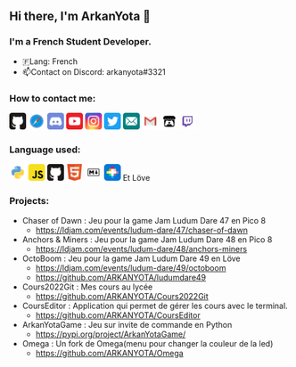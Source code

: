 ## Hi there, I'm ArkanYota 👋

### I'm a French Student Developer. 
- 🇫Lang: French
- 📫Contact on Discord: arkanyota#3321

### How to contact me: 

[<img src="Images/github.svg" alt="drawing" width="30px"/>](http://github.com/ARKANYOTA/)
[<img src="Images/safari.svg" alt="drawing" width="30px"/>](http://arkan-yota.github.io/)
<img src="Images/discord.svg" alt="drawing" width="30px"/>
[<img src="Images/youtube.svg" alt="drawing" width="30px"/>](https://www.youtube.com/channel/UC44p7IFHS8WK7CF3zSv38QA/)
[<img src="Images/instagram.svg" alt="drawing" width="30px"/>](http://www.instagram.com/arkanyota/)
[<img src="Images/twitter.svg" alt="drawing" width="30px"/>](https://twitter.com/arkanyota/)
[<img src="Images/email.svg" alt="drawing" width="30px"/>](mailto:arkanyota@icloud.com)
[<img src="Images/gmail.svg" alt="drawing" width="30px"/>](mailto:lesarktime@gmail.com)
[<img src="Images/itch_io.svg" alt="drawing" width="30px"/>](https://arkanyota.itch.io/)
[<img src="Images/twitch.svg" alt="drawing" width="30px"/>](https://www.twitch.tv/arkanyota)

### Language used: 
<img src="Images/python.svg" alt="drawing" width="30px"/> <img src="Images/javascript.svg" alt="drawing" width="30px"/> <img src="Images/github.svg" alt="drawing" width="30px"/> <img src="Images/html5.svg" alt="drawing" width="30px"/> <img src="Images/markdown.svg" alt="drawing" width="30px"/> <img src="Images/pico8.2.svg" alt="drawing" width="30px"/>
Et Löve

### Projects:
- Chaser of Dawn : Jeu pour la game Jam Ludum Dare 47 en Pico 8
  - https://ldjam.com/events/ludum-dare/47/chaser-of-dawn
- Anchors & Miners : Jeu pour la game Jam Ludum Dare 48 en Pico 8
  - https://ldjam.com/events/ludum-dare/48/anchors-miners
- OctoBoom : Jeu pour la game Jam Ludum Dare 49 en Löve
  - https://ldjam.com/events/ludum-dare/49/octoboom
  - https://github.com/ARKANYOTA/ludumdare49
- Cours2022Git : Mes cours au lycée
  - https://github.com/ARKANYOTA/Cours2022Git
- CoursEditor : Application qui permet de gérer les cours avec le terminal.
  - https://github.com/ARKANYOTA/CoursEditor
- ArkanYotaGame : Jeu sur invite de commande en Python
  - https://pypi.org/project/ArkanYotaGame/
- Omega : Un fork de Omega(menu pour changer la couleur de la led)
  - https://github.com/ARKANYOTA/Omega
